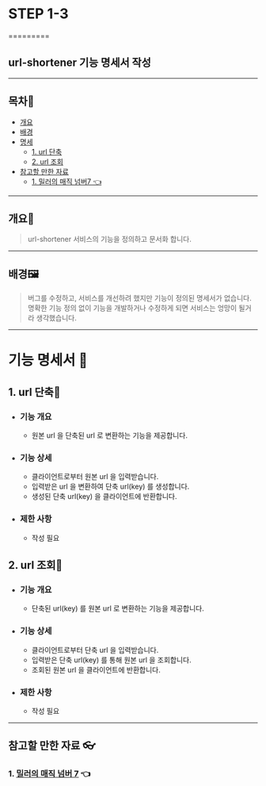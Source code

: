 # STEP 1-3
=========


url-shortener 기능 명세서 작성
--------

***

## 목차🧭

- [개요](#개요)
- [배경](#배경)
- [명세](#기능-명세서-)
    - [1. url 단축](#1-url-단축)
    - [2. url 조회](#2-url-조회)
- [참고할 만한 자료](#참고할-만한-자료-)
  - [1. 밀러의 매직 넘버7 👈](#1-밀러의-매직-넘버-7-)
***

## 개요📜

>url-shortener  서비스의 기능을 정의하고 문서화 합니다.

***   

## 배경🖼️

>버그를 수정하고, 서비스를 개선하려 했지만 기능이 정의된 명세서가 없습니다.  
>명확한 기능 정의 없이 기능을 개발하거나 수정하게 되면 서비스는 엉망이 될거라 생각했습니다.

***

# 기능 명세서 📜

## 1. url 단축🔹
- ### 기능 개요
   - 원본 url 을 단축된 url 로 변환하는 기능을 제공합니다.

- ### 기능 상세
  - 클라이언트로부터 원본 url 을 입력받습니다.
  - 입력받은 url 을 변환하여 단축 url(key) 를 생성합니다.
  - 생성된 단축 url(key) 을 클라이언트에 반환합니다.

- ### 제한 사항
  - 작성 필요

## 2. url 조회🔹
- ### 기능 개요
  - 단축된 url(key) 를 원본 url 로 변환하는 기능을 제공합니다.

- ### 기능 상세
  - 클라이언트로부터 단축 url 을 입력받습니다.
  - 입력받은 단축 url(key) 를 통해 원본 url 을 조회합니다.
  - 조회된 원본 url 을 클라이언트에 반환합니다.

- ### 제한 사항
  - 작성 필요

***

## 참고할 만한 자료 👓
### 1. [밀러의 매직 넘버 7](https://story.pxd.co.kr/612) 👈
